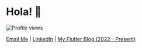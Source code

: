 # Hola! 👋  
![Profile views](https://komarev.com/ghpvc/?username=harshanacz&label=Profile%20views&color=0e75b6&style=flat)

   [Email Me](mailto:HarshanaAmuwatte@gmail.com)    |    [LinkedIn](https://www.linkedin.com/in/harshanacz/)  |  [My Flutter Blog (2022 - Present) ](https://standwithflutter.blogspot.com/) 
  
